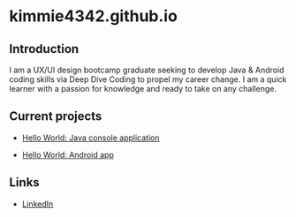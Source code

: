 # kimmie4342.github.io

## Introduction
I am a UX/UI design bootcamp graduate seeking to develop Java & Android coding skills via Deep Dive Coding to propel my career change. I am a quick learner with a passion for knowledge and ready to take on any challenge.

## Current projects
* [Hello World: Java console application](git@github.com:kimmie4342/hello-world-java.git)

* [Hello World: Android app](git@github.com:kimmie4342/hello-world-android-1.git)

## Links

* [LinkedIn](www.linkedin.com/in/kimberly-ford-955382a9)
